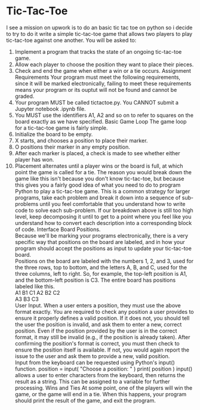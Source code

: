 # Tic-Tac-Toe
I see a mission on upwork is to do an basic tic tac toe on python so i decide to try to do it 
write a simple tic-tac-toe game that allows two players to play tic-tac-toe against one another. 
You will be asked to:
1.	Implement a program that tracks the state of an ongoing tic-tac-toe game.
2.	Allow each player to choose the position they want to place their pieces.
3.	Check and end the game when either a win or a tie occurs.
Assignment Requirements
Your program must meet the following requirements, since it will be marked electronically, failing to meet these requirements means your program or its ouptut will not be found and cannot be graded.
1.	Your program MUST be called tictactoe.py. You CANNOT submit a Jupyter notebook .ipynb file.
2.	You MUST use the identifiers A1, A2 and so on to refer to squares on the board exactly as we have specified.
Basic Game Loop
The game loop for a tic-tac-toe game is fairly simple.
1.	Initialize the board to be empty.
2.	X starts, and chooses a position to place their marker.
3.	O positions their marker in any empty position.
4.	After each marker is placed, a check is made to see whether either player has won.
5.	Placement alternates until a player wins or the board is full, at which point the game is called for a tie.
The reason you would break down the game like this isn't because you don't know tic-tac-toe, but because this gives you a fairly good idea of what you need to do to program Python to play a tic-tac-toe game. This is a common strategy for larger programs, take each problem and break it down into a sequence of sub-problems until you feel comfortable that you understand how to write code to solve each sub-problem. If our breakdown above is still too high level, keep decomposing it until to get to a point where you feel like you understand how to convert each description into a corresponding block of code.
Interface
Board Positions.<br />  Because we'll be marking your programs electronically, there is a very specific way that positions on the board are labeled, and in how your program should accept the positions as input to update your tic-tac-toe board.<br />
Positions on the board are labeled with the numbers 1, 2, and 3, used for the three rows, top to bottom, and the letters A, B, and C, used for the three columns, left to right. So, for example, the top-left position is A1, and the bottom-left position is C3. The entire board has positions labeled like this.<br />
A1	B1	C1
A2	B2	C2<br />
A3	B3	C3<br />
User Input.  When a user enters a position, they must use the above format exactly. You are required to check any position a user provides to ensure it properly defines a valid position. If it does not, you should tell the user the position is invalid, and ask them to enter a new, correct position.
Even if the position provided by the user is in the correct format, it may still be invalid (e.g., if the position is already taken). After confirming the position's format is correct, you must then check to ensure the position itself is available. If not, you would again report the issue to the user and ask them to provide a new, valid position.<br />
Input from the keyboard can be requested using Python's input() function.
position = input( "Choose a position: " )
print( position )
input() allows a user to enter characters from the keyboard, then returns the result as a string. This can be assigned to a variable for further processing.
Wins and Ties
At some point, one of the players will win the game, or the game will end in a tie. When this happens, your program should print the result of the game, and exit the program.

